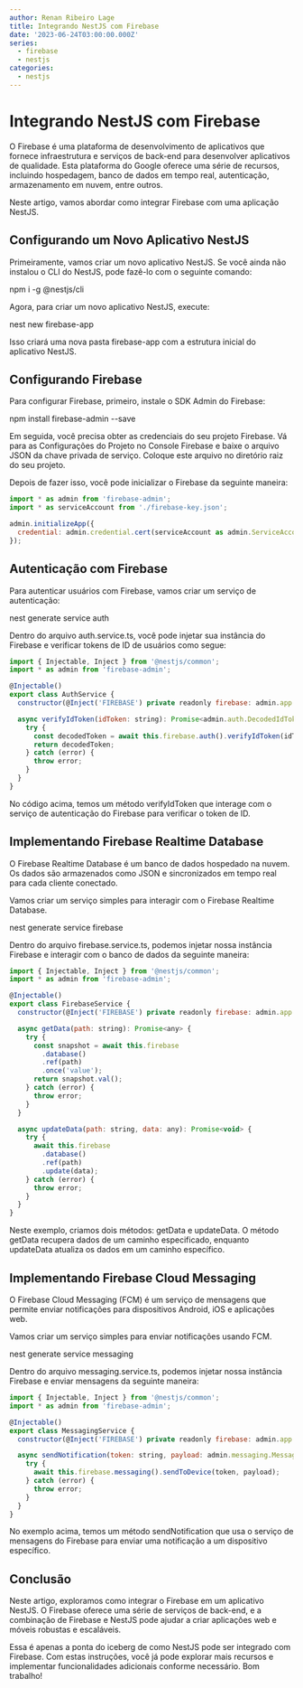 ```yaml
---
author: Renan Ribeiro Lage
title: Integrando NestJS com Firebase
date: '2023-06-24T03:00:00.000Z'
series:
  - firebase
  - nestjs
categories:
  - nestjs
---
```


# Integrando NestJS com Firebase

O Firebase é uma plataforma de desenvolvimento de aplicativos que fornece infraestrutura e serviços de back-end para desenvolver aplicativos de qualidade. Esta plataforma do Google oferece uma série de recursos, incluindo hospedagem, banco de dados em tempo real, autenticação, armazenamento em nuvem, entre outros.

Neste artigo, vamos abordar como integrar Firebase com uma aplicação NestJS.

## Configurando um Novo Aplicativo NestJS

Primeiramente, vamos criar um novo aplicativo NestJS. Se você ainda não instalou o CLI do NestJS, pode fazê-lo com o seguinte comando:

npm i -g @nestjs/cli


Agora, para criar um novo aplicativo NestJS, execute:

nest new firebase-app


Isso criará uma nova pasta firebase-app com a estrutura inicial do aplicativo NestJS.

## Configurando Firebase

Para configurar Firebase, primeiro, instale o SDK Admin do Firebase:

npm install firebase-admin --save


Em seguida, você precisa obter as credenciais do seu projeto Firebase. Vá para as Configurações do Projeto no Console Firebase e baixe o arquivo JSON da chave privada de serviço. Coloque este arquivo no diretório raiz do seu projeto.

Depois de fazer isso, você pode inicializar o Firebase da seguinte maneira:

```javascript
import * as admin from 'firebase-admin';
import * as serviceAccount from './firebase-key.json';

admin.initializeApp({
  credential: admin.credential.cert(serviceAccount as admin.ServiceAccount),
});
```

## Autenticação com Firebase

Para autenticar usuários com Firebase, vamos criar um serviço de autenticação:

nest generate service auth


Dentro do arquivo auth.service.ts, você pode injetar sua instância do Firebase e verificar tokens de ID de usuários como segue:

```javascript
import { Injectable, Inject } from '@nestjs/common';
import * as admin from 'firebase-admin';

@Injectable()
export class AuthService {
  constructor(@Inject('FIREBASE') private readonly firebase: admin.app.App) { }

  async verifyIdToken(idToken: string): Promise<admin.auth.DecodedIdToken> {
    try {
      const decodedToken = await this.firebase.auth().verifyIdToken(idToken);
      return decodedToken;
    } catch (error) {
      throw error;
    }
  }
}
```

No código acima, temos um método verifyIdToken que interage com o serviço de autenticação do Firebase para verificar o token de ID.

## Implementando Firebase Realtime Database

O Firebase Realtime Database é um banco de dados hospedado na nuvem. Os dados são armazenados como JSON e sincronizados em tempo real para cada cliente conectado.

Vamos criar um serviço simples para interagir com o Firebase Realtime Database.

nest generate service firebase


Dentro do arquivo firebase.service.ts, podemos injetar nossa instância Firebase e interagir com o banco de dados da seguinte maneira:

```javascript
import { Injectable, Inject } from '@nestjs/common';
import * as admin from 'firebase-admin';

@Injectable()
export class FirebaseService {
  constructor(@Inject('FIREBASE') private readonly firebase: admin.app.App) { }

  async getData(path: string): Promise<any> {
    try {
      const snapshot = await this.firebase
        .database()
        .ref(path)
        .once('value');
      return snapshot.val();
    } catch (error) {
      throw error;
    }
  }

  async updateData(path: string, data: any): Promise<void> {
    try {
      await this.firebase
        .database()
        .ref(path)
        .update(data);
    } catch (error) {
      throw error;
    }
  }
}

```

Neste exemplo, criamos dois métodos: getData e updateData. O método getData recupera dados de um caminho especificado, enquanto updateData atualiza os dados em um caminho específico.

## Implementando Firebase Cloud Messaging

O Firebase Cloud Messaging (FCM) é um serviço de mensagens que permite enviar notificações para dispositivos Android, iOS e aplicações web.

Vamos criar um serviço simples para enviar notificações usando FCM.

nest generate service messaging


Dentro do arquivo messaging.service.ts, podemos injetar nossa instância Firebase e enviar mensagens da seguinte maneira:

```javascript
import { Injectable, Inject } from '@nestjs/common';
import * as admin from 'firebase-admin';

@Injectable()
export class MessagingService {
  constructor(@Inject('FIREBASE') private readonly firebase: admin.app.App) { }

  async sendNotification(token: string, payload: admin.messaging.MessagingPayload): Promise<void> {
    try {
      await this.firebase.messaging().sendToDevice(token, payload);
    } catch (error) {
      throw error;
    }
  }
}

```

No exemplo acima, temos um método sendNotification que usa o serviço de mensagens do Firebase para enviar uma notificação a um dispositivo específico.

## Conclusão

Neste artigo, exploramos como integrar o Firebase em um aplicativo NestJS. O Firebase oferece uma série de serviços de back-end, e a combinação de Firebase e NestJS pode ajudar a criar aplicações web e móveis robustas e escaláveis.

Essa é apenas a ponta do iceberg de como NestJS pode ser integrado com Firebase. Com estas instruções, você já pode explorar mais recursos e implementar funcionalidades adicionais conforme necessário. Bom trabalho!
